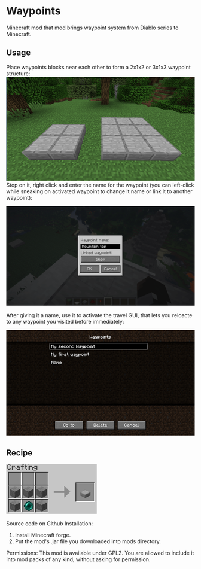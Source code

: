 Waypoints
=========
Minecraft mod that mod brings waypoint system from Diablo series to Minecraft.

## Usage
Place waypoints blocks near each other to form a 2x1x2 or 3x1x3 waypoint structure:
![Waypoints](/screenshots/waypoints.png)
Stop on it, right click and enter the name for the waypoint
(you can left-click while sneaking on activated waypoint to change it name or link it to another waypoint):

![Edit waypoint](/screenshots/edit_waypoint.png)

After giving it a name, use it to activate the travel GUI, that lets you reloacte to any waypoint you visited before immediately:

![Select destination](/screenshots/selelect_destination.png)

## Recipe

![Recipe](/screenshots/crafting_recipe.png)

Source code on Github
Installation:
1. Install Minecraft forge.
2. Put the mod's .jar file you downloaded into mods directory.

Permissions:
This mod is available under GPL2.
You are allowed to include it into mod packs of any kind, without asking for permission.
